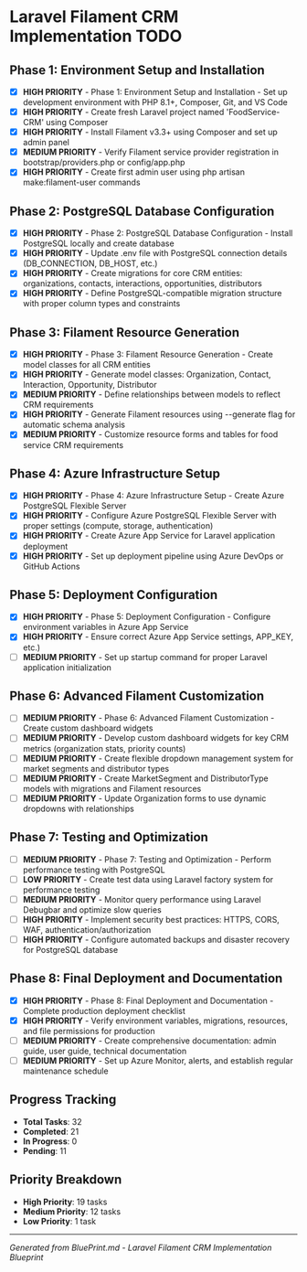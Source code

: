 # Laravel Filament CRM Implementation TODO

## Phase 1: Environment Setup and Installation
- [x] **HIGH PRIORITY** - Phase 1: Environment Setup and Installation - Set up development environment with PHP 8.1+, Composer, Git, and VS Code
- [x] **HIGH PRIORITY** - Create fresh Laravel project named 'FoodService-CRM' using Composer
- [x] **HIGH PRIORITY** - Install Filament v3.3+ using Composer and set up admin panel
- [x] **MEDIUM PRIORITY** - Verify Filament service provider registration in bootstrap/providers.php or config/app.php
- [x] **HIGH PRIORITY** - Create first admin user using php artisan make:filament-user commands

## Phase 2: PostgreSQL Database Configuration
- [x] **HIGH PRIORITY** - Phase 2: PostgreSQL Database Configuration - Install PostgreSQL locally and create database
- [x] **HIGH PRIORITY** - Update .env file with PostgreSQL connection details (DB_CONNECTION, DB_HOST, etc.)
- [x] **HIGH PRIORITY** - Create migrations for core CRM entities: organizations, contacts, interactions, opportunities, distributors
- [x] **HIGH PRIORITY** - Define PostgreSQL-compatible migration structure with proper column types and constraints

## Phase 3: Filament Resource Generation
- [x] **HIGH PRIORITY** - Phase 3: Filament Resource Generation - Create model classes for all CRM entities
- [x] **HIGH PRIORITY** - Generate model classes: Organization, Contact, Interaction, Opportunity, Distributor
- [x] **MEDIUM PRIORITY** - Define relationships between models to reflect CRM requirements
- [x] **HIGH PRIORITY** - Generate Filament resources using --generate flag for automatic schema analysis
- [x] **MEDIUM PRIORITY** - Customize resource forms and tables for food service CRM requirements

## Phase 4: Azure Infrastructure Setup
- [x] **HIGH PRIORITY** - Phase 4: Azure Infrastructure Setup - Create Azure PostgreSQL Flexible Server
- [x] **HIGH PRIORITY** - Configure Azure PostgreSQL Flexible Server with proper settings (compute, storage, authentication)
- [x] **HIGH PRIORITY** - Create Azure App Service for Laravel application deployment
- [x] **HIGH PRIORITY** - Set up deployment pipeline using Azure DevOps or GitHub Actions

## Phase 5: Deployment Configuration
- [x] **HIGH PRIORITY** - Phase 5: Deployment Configuration - Configure environment variables in Azure App Service
- [x] **HIGH PRIORITY** - Ensure correct Azure App Service settings, APP_KEY, etc.)
- [ ] **MEDIUM PRIORITY** - Set up startup command for proper Laravel application initialization

## Phase 6: Advanced Filament Customization
- [ ] **MEDIUM PRIORITY** - Phase 6: Advanced Filament Customization - Create custom dashboard widgets
- [ ] **MEDIUM PRIORITY** - Develop custom dashboard widgets for key CRM metrics (organization stats, priority counts)
- [ ] **MEDIUM PRIORITY** - Create flexible dropdown management system for market segments and distributor types
- [ ] **MEDIUM PRIORITY** - Create MarketSegment and DistributorType models with migrations and Filament resources
- [ ] **MEDIUM PRIORITY** - Update Organization forms to use dynamic dropdowns with relationships

## Phase 7: Testing and Optimization
- [ ] **MEDIUM PRIORITY** - Phase 7: Testing and Optimization - Perform performance testing with PostgreSQL
- [ ] **LOW PRIORITY** - Create test data using Laravel factory system for performance testing
- [ ] **MEDIUM PRIORITY** - Monitor query performance using Laravel Debugbar and optimize slow queries
- [ ] **HIGH PRIORITY** - Implement security best practices: HTTPS, CORS, WAF, authentication/authorization
- [ ] **HIGH PRIORITY** - Configure automated backups and disaster recovery for PostgreSQL database

## Phase 8: Final Deployment and Documentation
- [x] **HIGH PRIORITY** - Phase 8: Final Deployment and Documentation - Complete production deployment checklist
- [x] **HIGH PRIORITY** - Verify environment variables, migrations, resources, and file permissions for production
- [ ] **MEDIUM PRIORITY** - Create comprehensive documentation: admin guide, user guide, technical documentation
- [ ] **MEDIUM PRIORITY** - Set up Azure Monitor, alerts, and establish regular maintenance schedule

## Progress Tracking
- **Total Tasks**: 32
- **Completed**: 21
- **In Progress**: 0
- **Pending**: 11

## Priority Breakdown
- **High Priority**: 19 tasks
- **Medium Priority**: 12 tasks
- **Low Priority**: 1 task

---
*Generated from BluePrint.md - Laravel Filament CRM Implementation Blueprint*